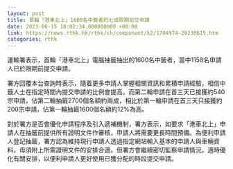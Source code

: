 ```yaml
---
layout: post
title: 首輪「港車北上」1600名中籤者約七成限期前交申請
date: 2023-06-15 18:02:34.000000000 +08:00
link: https://news.rthk.hk/rthk/ch/component/k2/1704974-20230615.htm
categories: rthk
---
```


運輸署表示，首輪「港車北上」電腦抽籤抽出的1600名中籤者，當中1158名申請人已於限期前提交申請。

署方回覆本台查詢時表示，隨着更多申請人掌握相關資訊和累積申請經驗，相信中籤人士在指定時間內提交申請的比例會提高。而第二輪申請在首三天已接獲約540宗申請，佔第二輪抽籤2700個名額約兩成，相比於第一輪申請在首三天只接獲約200宗申請，佔第一輪抽籤1600個名額約12%為高。

對於署方是否會優化申請程序及引入遞補機制，署方表示，如要求「港車北上」申請人在抽籤前提供所有證明文件作審核，申請人將需要更長時間預備。為便利申請人登記抽籤，署方認為維持現行申請人透過指定網站輸入基本的申請人與車輛資料，毋須附上所需證明文件的安排合適。但署方會繼續密切監察申請情況，適時優化有關安排，以便利申請人更好使用已獲分配的時段提交申請。
